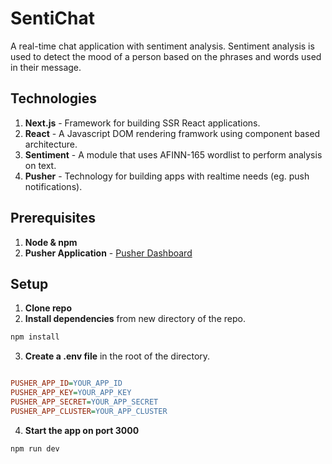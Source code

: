 # SentiChat
A real-time chat application with sentiment analysis. Sentiment analysis is used to detect the mood of a person based on the phrases and words used in their message.

## Technologies

1. **Next.js** - Framework for building SSR React applications.
2. **React** - A Javascript DOM rendering framwork using component based architecture.
3. **Sentiment** - A module that uses AFINN-165 wordlist to perform analysis on text.
4. **Pusher** - Technology for building apps with realtime needs (eg. push notifications).

## Prerequisites

1. **Node & npm**
2. **Pusher Application** - [Pusher Dashboard](https://dashboard.pusher.com/)

## Setup

1. **Clone repo**
2. **Install dependencies** from new directory of the repo.

```sh
npm install
```

3. **Create a .env file** in the root  of the directory.

```ini

PUSHER_APP_ID=YOUR_APP_ID
PUSHER_APP_KEY=YOUR_APP_KEY
PUSHER_APP_SECRET=YOUR_APP_SECRET
PUSHER_APP_CLUSTER=YOUR_APP_CLUSTER
```

4. **Start the app on port 3000**

```sh
npm run dev
```


